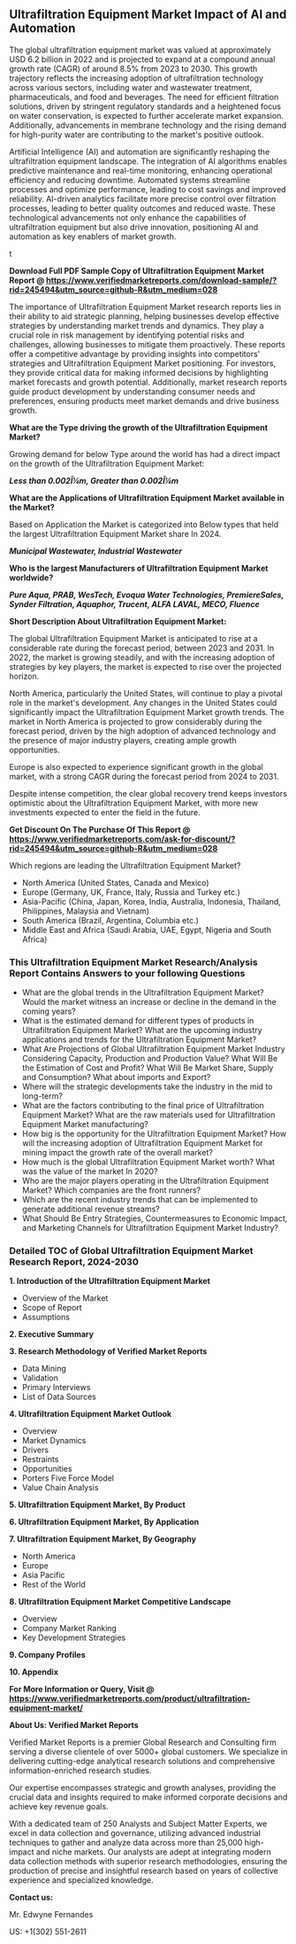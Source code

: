 <h2>Ultrafiltration Equipment Market Impact of AI and Automation</h2><p>The global ultrafiltration equipment market was valued at approximately USD 6.2 billion in 2022 and is projected to expand at a compound annual growth rate (CAGR) of around 8.5% from 2023 to 2030. This growth trajectory reflects the increasing adoption of ultrafiltration technology across various sectors, including water and wastewater treatment, pharmaceuticals, and food and beverages. The need for efficient filtration solutions, driven by stringent regulatory standards and a heightened focus on water conservation, is expected to further accelerate market expansion. Additionally, advancements in membrane technology and the rising demand for high-purity water are contributing to the market's positive outlook.</p><p>Artificial Intelligence (AI) and automation are significantly reshaping the ultrafiltration equipment landscape. The integration of AI algorithms enables predictive maintenance and real-time monitoring, enhancing operational efficiency and reducing downtime. Automated systems streamline processes and optimize performance, leading to cost savings and improved reliability. AI-driven analytics facilitate more precise control over filtration processes, leading to better quality outcomes and reduced waste. These technological advancements not only enhance the capabilities of ultrafiltration equipment but also drive innovation, positioning AI and automation as key enablers of market growth.</p>t</p><p id="" class=""><strong>Download Full PDF Sample Copy of Ultrafiltration Equipment Market Report @ <a href="https://www.verifiedmarketreports.com/download-sample/?rid=245494&utm_source=github-R&utm_medium=028" target="_blank">https://www.verifiedmarketreports.com/download-sample/?rid=245494&utm_source=github-R&utm_medium=028</a></strong></p><p>The importance of&nbsp;Ultrafiltration Equipment Market research reports lies in their ability to aid strategic planning, helping businesses develop effective strategies by understanding market trends and dynamics. They play a crucial role in risk management by identifying potential risks and challenges, allowing businesses to mitigate them proactively. These reports offer a competitive advantage by providing insights into competitors' strategies and Ultrafiltration Equipment Market positioning. For investors, they provide critical data for making informed decisions by highlighting market forecasts and growth potential. Additionally, market research reports guide product development by understanding consumer needs and preferences, ensuring products meet market demands and drive business growth.</p><p><strong>What are the&nbsp;Type driving the growth of the Ultrafiltration Equipment Market?</strong></p><p id="" class="">Growing demand for below Type around the world has had a direct impact on the growth of the Ultrafiltration Equipment Market:</p><em><strong>Less than 0.002Î¼m, Greater than 0.002Î¼m</strong></em></p><strong>What are the&nbsp;Applications&nbsp;of Ultrafiltration Equipment Market available in the Market?</strong></p><p id="" class="">Based on Application the Market is categorized into Below types that held the largest Ultrafiltration Equipment Market share In 2024.</p><em><strong>Municipal Wastewater, Industrial Wastewater</strong></em></p><strong>Who is the largest Manufacturers of Ultrafiltration Equipment Market worldwide?</strong></p><p><em><strong>Pure Aqua, PRAB, WesTech, Evoqua Water Technologies, PremiereSales, Synder Filtration, Aquaphor, Trucent, ALFA LAVAL, MECO, Fluence</strong></em></p><p id="" class=""><strong>Short Description About Ultrafiltration Equipment Market:</strong></p><p>The global Ultrafiltration Equipment Market is anticipated to rise at a considerable rate during the forecast period, between 2023 and 2031. In 2022, the market is growing steadily, and with the increasing adoption of strategies by key players, the market is expected to rise over the projected horizon.</p><p>North America, particularly the United States, will continue to play a pivotal role in the market's development. Any changes in the United States could significantly impact the Ultrafiltration Equipment Market growth trends. The market in North America is projected to grow considerably during the forecast period, driven by the high adoption of advanced technology and the presence of major industry players, creating ample growth opportunities.</p><p>Europe is also expected to experience significant growth in the global market, with a strong CAGR during the forecast period from 2024 to 2031.</p><p>Despite intense competition, the clear global recovery trend keeps investors optimistic about the Ultrafiltration Equipment Market, with more new investments expected to enter the field in the future.</p><p id="" class=""><strong>Get Discount On The Purchase Of This Report @ <a href="https://www.verifiedmarketreports.com/ask-for-discount/?rid=245494&utm_source=github-R&utm_medium=028" target="_blank">https://www.verifiedmarketreports.com/ask-for-discount/?rid=245494&utm_source=github-R&utm_medium=028</a></strong></p>Which regions are leading the Ultrafiltration Equipment Market?</p><ul><li>North America (United States, Canada and Mexico)</li><li>Europe (Germany, UK, France, Italy, Russia and Turkey etc.)</li><li>Asia-Pacific (China, Japan, Korea, India, Australia, Indonesia, Thailand, Philippines, Malaysia and Vietnam)</li><li>South America (Brazil, Argentina, Columbia etc.)</li><li>Middle East and Africa (Saudi Arabia, UAE, Egypt, Nigeria and South Africa)</li></ul><h3 id="" class="">This Ultrafiltration Equipment Market Research/Analysis Report Contains Answers to your following Questions</h3><ul><li>What are the global trends in the Ultrafiltration Equipment Market? Would the market witness an increase or decline in the demand in the coming years?</li><li>What is the estimated demand for different types of products in Ultrafiltration Equipment Market? What are the upcoming industry applications and trends for the Ultrafiltration Equipment Market?</li><li>What Are Projections of Global Ultrafiltration Equipment Market Industry Considering Capacity, Production and Production Value? What Will Be the Estimation of Cost and Profit? What Will Be Market Share, Supply and Consumption? What about imports and Export?</li><li>Where will the strategic developments take the industry in the mid to long-term?</li><li>What are the factors contributing to the final price of Ultrafiltration Equipment Market? What are the raw materials used for Ultrafiltration Equipment Market manufacturing?</li><li>How big is the opportunity for the Ultrafiltration Equipment Market? How will the increasing adoption of Ultrafiltration Equipment Market for mining impact the growth rate of the overall market?</li><li>How much is the global Ultrafiltration Equipment Market worth? What was the value of the market In 2020?</li><li>Who are the major players operating in the Ultrafiltration Equipment Market? Which companies are the front runners?</li><li>Which are the recent industry trends that can be implemented to generate additional revenue streams?</li><li>What Should Be Entry Strategies, Countermeasures to Economic Impact, and Marketing Channels for Ultrafiltration Equipment Market Industry?</li></ul><h3 id="" class="">Detailed TOC of Global Ultrafiltration Equipment Market Research Report, 2024-2030</h3><p id="" class=""><strong>1. Introduction of the Ultrafiltration Equipment Market</strong></p><ul><li>Overview of the Market</li><li>Scope of Report</li><li>Assumptions</li></ul><p id="" class=""><strong>2. Executive Summary</strong></p><p id="" class=""><strong>3. Research Methodology of Verified Market Reports</strong></p><ul><li>Data Mining</li><li>Validation</li><li>Primary Interviews</li><li>List of Data Sources</li></ul><p id="" class=""><strong>4. Ultrafiltration Equipment Market Outlook</strong></p><ul><li>Overview</li><li>Market Dynamics</li><li>Drivers</li><li>Restraints</li><li>Opportunities</li><li>Porters Five Force Model</li><li>Value Chain Analysis</li></ul><p id="" class=""><strong>5. Ultrafiltration Equipment Market, By Product</strong></p><p id="" class=""><strong>6. Ultrafiltration Equipment Market, By Application</strong></p><p id="" class=""><strong>7. Ultrafiltration Equipment Market, By Geography</strong></p><ul><li>North America</li><li>Europe</li><li>Asia Pacific</li><li>Rest of the World</li></ul><p id="" class=""><strong>8. Ultrafiltration Equipment Market Competitive Landscape</strong></p><ul><li>Overview</li><li>Company Market Ranking</li><li>Key Development Strategies</li></ul><p id="" class=""><strong>9. Company Profiles</strong></p><p id="" class=""><strong>10. Appendix</strong></p><p id="" class=""><strong>For More Information or Query, Visit @ <a href="https://www.verifiedmarketreports.com/product/ultrafiltration-equipment-market/" target="_blank">https://www.verifiedmarketreports.com/product/ultrafiltration-equipment-market/</a></strong></p><p id="" class=""><strong>About Us: Verified Market Reports</strong></p><p id="" class="">Verified Market Reports is a premier Global Research and Consulting firm serving a diverse clientele of over 5000+ global customers. We specialize in delivering cutting-edge analytical research solutions and comprehensive information-enriched research studies.</p><p id="" class="">Our expertise encompasses strategic and growth analyses, providing the crucial data and insights required to make informed corporate decisions and achieve key revenue goals.</p><p id="" class="">With a dedicated team of 250 Analysts and Subject Matter Experts, we excel in data collection and governance, utilizing advanced industrial techniques to gather and analyze data across more than 25,000 high-impact and niche markets. Our analysts are adept at integrating modern data collection methods with superior research methodologies, ensuring the production of precise and insightful research based on years of collective experience and specialized knowledge.</p><p id="" class=""><strong>Contact us:</strong></p><p id="" class="">Mr. Edwyne Fernandes</p><p id="" class="">US: +1(302) 551-2611</p>